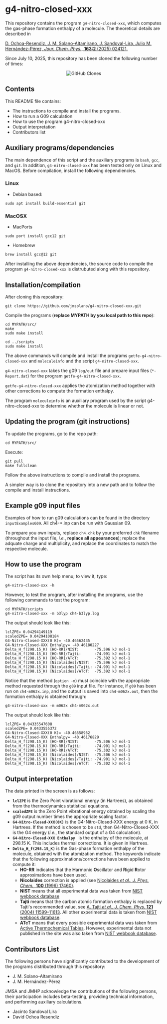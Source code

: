 # g4-nitro-closed-xxx

This repository contains the program ```g4-nitro-closed-xxx```, which computes the gas-phase
formation enthalpy of a molecule. The theoretical details are described in

[D. Ochoa-Resendiz, J. M. Solano-Altamirano, J. Sandoval-Lira, Julio M. Hernández-Pérez, *Jour. Chem. Phys.*, **163:2** (2025) 024121.](https://doi.org/10.1063/5.0264222)

Since July 10, 2025, this repository has been cloned the following number of times:

<p align=center href='https://github.com/jmsolano/g4-nitro-closed-xxx'><img alt='GitHub Clones' src='https://img.shields.io/badge/dynamic/json?color=success&label=Clone&query=count&url=https://gist.githubusercontent.com/jmsolano/fc6084773c10f50aedf35940137cd353/raw/clone.json&logo=github'></p>


## Contents

This README file contains:

 * The instructions to compile and install the programs.
 * How to run a G09 calculation
 * How to use the program g4-nitro-closed-xxx
 * Output interpretation
 * Contributors list

## Auxiliary programs/dependencies
The main dependence of this script and the auxiliary programs is ```bash```, ```gcc```, and ```git```. In addition, ```g4-nitro-closed-xxx``` has been tested only on Linux and MacOS. Before compilation, install the following dependiencies.

### Linux
* Debian based: 

~~~~~~~
sudo apt install build-essential git
~~~~~~~

### MacOSX
* MacPorts

~~~~~~~
sudo port install gcc12 git
~~~~~~~

* Homebrew

~~~~~~~
brew install gcc@12 git
~~~~~~~

After installing the above dependencies, the source code to compile the program ```g4-nitro-closed-xxx``` is distrubuted along with this repository.

## Installation/compilation

After cloning this repository:

~~~~~~~~
git clone https://github.com/jmsolano/g4-nitro-closed-xxx.git
~~~~~~~~

Compile the programs  (**replace MYPATH by you local path to this repo**):

~~~~~~~~
cd MYPATH/src/
make
sudo make install

cd ../scripts
sudo make install
~~~~~~~~

The above commands will compile and install the programs ```getfe-g4-nitro-closed-xxx``` and ```moleculeinfo``` and
the script ```g4-nitro-closed-xxx```.

```g4-nitro-closed-xxx``` takes the g09 ```log/out``` file and prepare input files (```*-Report.dat```) for the program
```getfe-g4-nitro-closed-xxx```.

```getfe-g4-nitro-closed-xxx``` applies the atomization method together with other corrections to compute the formation enthalpy.

The program ```moleculeinfo``` is an auxiliary program used by the script g4-nitro-closed-xxx to determine whether the molecule
is linear or not.

## Updating the program (git instructions)

To update the programs, go to the repo path:

~~~~~~~
cd MYPATH/src/
~~~~~~~

Execute:

~~~~~~~
git pull
make fullclean
~~~~~~~

Follow the above instructions to compile and install the programs.

A simpler way is to clone the repository into a new path and to follow the compile and install instructions.

## Example g09 input files

Examples of how to run g09 calculations can be found in the directory ```inputExamplesG09```.
All ch4-*.inp can be run with Gaussian 09.

To prepare you own inputs, replace ```ch4.chk``` by your preferred ```chk``` filename (throughout the input file, *i.e.*, **replace all appearances**); replace the adquate charge and multiplicity, and replace the coordinates to match the respective molecule.


## How to use the program

The script has its own help menu; to view it, type:

~~~~~~~
g4-nitro-closed-xxx -h
~~~~~~~

However, to test the program, after installing the programs, use the following commands to test the program:

~~~~~~~
cd MYPATH/scripts
g4-nitro-closed-xxx -m b3lyp ch4-b3lyp.log
~~~~~~~

The output should look like this:

~~~~~~~
lclZPE= 0.04294149119
scaledZPE= 0.04294108184
G4-Nitro-Closed-XXX(0 K)= -40.46562435
G4-Nitro-Closed-XXX Enthalpy= -40.46180227
Delta_H_f(298.15_K) [HO-RR]/NIST:       -75.596 kJ mol-1
Delta_H_f(298.15_K) [HO-RR]/Tajti:      -74.991 kJ mol-1
Delta_H_f(298.15_K) [HO-RR]/ATcT:       -75.392 kJ mol-1
Delta_H_f(298.15_K) [Nicolaides]/NIST:  -75.596 kJ mol-1
Delta_H_f(298.15_K) [Nicolaides]/Tajti: -74.991 kJ mol-1
Delta_H_f(298.15_K) [Nicolaides]/ATcT:  -75.392 kJ mol-1
~~~~~~~

Notice that the method (```option -m```) must coincide with the appropriate method
requested through the ```g09``` input file. For instance, if ```g09``` has been
run on ```ch4-m062x.inp```, and the
output is saved into ```ch4-m062x.out```, then the formation enthalpy is obtained through:

~~~~~~~
g4-nitro-closed-xxx -m m062x ch4-m062x.out
~~~~~~~

The output should look like this:

~~~~~~~
lclZPE= 0.04335547608
scaledZPE= 0.0433555372
G4-Nitro-Closed-XXX(0 K)= -40.46558952
G4-Nitro-Closed-XXX Enthalpy= -40.46176829
Delta_H_f(298.15_K) [HO-RR]/NIST:       -75.506 kJ mol-1
Delta_H_f(298.15_K) [HO-RR]/Tajti:      -74.901 kJ mol-1
Delta_H_f(298.15_K) [HO-RR]/ATcT:       -75.302 kJ mol-1
Delta_H_f(298.15_K) [Nicolaides]/NIST:  -75.506 kJ mol-1
Delta_H_f(298.15_K) [Nicolaides]/Tajti: -74.901 kJ mol-1
Delta_H_f(298.15_K) [Nicolaides]/ATcT:  -75.302 kJ mol-1
~~~~~~~

## Output interpretation

The data printed in the screen is as follows:

* **```lclZPE```** is the Zero Point vibrational energy (in Hartrees), as obtained from the thermodynamics statistical equations.
* **```scaledZPE```** is the Zero Point vibrational energy obtained by scaling the g09 output number times the appropriate scaling factor.
* **```G4-Nitro-Closed-XXX(0K)```** is the G4-Nitro-Closed-XXX energy at 0 K, in Hartrees. If the method is chosen to be ```std```, then G4-Nitro-Closed-XXX is the G4 energy (*i.e.*, the standard output of a G4 calculation).
* **```G4-Nitro-Closed-XXX Enthalpy ```** is the enthalpy of the molecule, at 298.15 K. This includes thermal corrections. It is given in Hartrees.
* **```Delta_H_f(298.15_K)```** is the Gas-phase formation enthalpy of the molecule, obtained with the atomization method. The keywords indicate that the following approximations/corrections have been applied to compute it:
    * **HO-RR** indicates that the **H**armonic **O**scillator and **R**igid **R**otor approximations have been used.
    * **Nicolaides** correction is applied (see [Nicolaides *et al.*, *J. Phys. Chem.*, **100** (1996) 17460)](https://doi.org/10.1021/jp9613753).
    * **NIST** means that all experimental data was taken from [NIST webbook database](https://webbook.nist.gov/chemistry/name-ser/)
    * **Tajti** means that the carbon atomic formation enthalpy is replaced by Tajti's recommended value, see [A. Tajti *et al.*, *J. Chem. Phys.* **121** (2004) 11599–11613](https://pubs.aip.org/aip/jcp/article-abstract/121/23/11599/186868/HEAT-High-accuracy-extrapolated-ab-initio?redirectedFrom=fulltext). All other experimental data is taken from [NIST webbook database](https://webbook.nist.gov/chemistry/name-ser/).
    * **ATcT** means that every possible experimental data was taken from [Active Thermochemical Tables](https://atct.anl.gov). However, experimental data not published in the site was also taken from [NIST webbook database](https://webbook.nist.gov/chemistry/name-ser/).

## Contributors List

The following persons have significantly contributed to the development of the programs distributed through this repository:

* J. M. Solano-Altamirano
* J. M. Hernández-Pérez

JMSA and JMHP acknowledge the contributions of the following persons, their participation includes beta-testing, providing technical information, and performing auxiliary calculations.

* Jacinto Sandoval Lira
* David Ochoa Resendiz



